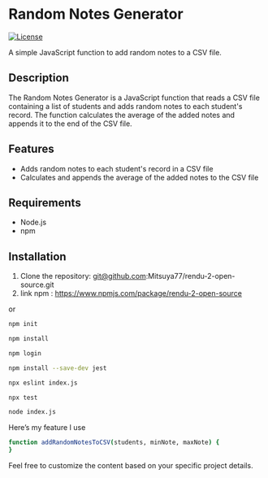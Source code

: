 # Random Notes Generator

[![License](https://img.shields.io/badge/license-MIT-blue.svg)](LICENSE)

A simple JavaScript function to add random notes to a CSV file.

## Description

The Random Notes Generator is a JavaScript function that reads a CSV file containing a list of students and adds random notes to each student's record. The function calculates the average of the added notes and appends it to the end of the CSV file.

## Features

- Adds random notes to each student's record in a CSV file
- Calculates and appends the average of the added notes to the CSV file

## Requirements

- Node.js
- npm 

## Installation

1. Clone the repository: git@github.com:Mitsuya77/rendu-2-open-source.git
2. link npm : https://www.npmjs.com/package/rendu-2-open-source

or 

```bash 
npm init 
```
```bash 
npm install 
```
```bash 
npm login  
```

```bash 
npm install --save-dev jest 
```
```bash 
npx eslint index.js
```
```bash 
npx test
```
```bash 
node index.js
```

Here’s my feature I use 

```bash 
function addRandomNotesToCSV(students, minNote, maxNote) {
} 
```

Feel free to customize the content based on your specific project details.
